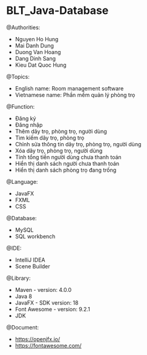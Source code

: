 # BLT_Java-Database

@Authorities:
- Nguyen Ho Hung
- Mai Danh Dung
- Duong Van Hoang
- Dang Dinh Sang 
- Kieu Dat Quoc Hung

@Topics:
- English name: Room management software
- Vietnamese name: Phần mềm quản lý phòng trọ

@Function:
- Đăng ký
- Đăng nhập
- Thêm dãy trọ, phòng trọ, người dùng
- Tìm kiếm dãy trọ, phòng trọ
- Chỉnh sửa thông tin dãy trọ, phòng trọ, người dùng
- Xóa dãy trọ, phòng trọ, người dùng
- Tính tổng tiền người dùng chưa thanh toán
- Hiển thị danh sách người chưa thanh toán
- Hiển thị danh sách phòng trọ đang trống

@Language:
- JavaFX 
- FXML
- CSS

@Database:
- MySQL
- SQL workbench

@IDE:
- IntelliJ IDEA
- Scene Builder

@Library:
- Maven - version: 4.0.0
- Java 8
- JavaFX - SDK version: 18
- Font Awesome - version: 9.2.1
- JDK

@Document:
- https://openjfx.io/
- https://fontawesome.com/